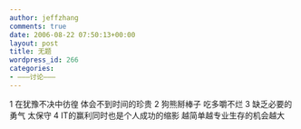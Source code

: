 ```yaml
---
author: jeffzhang
comments: true
date: 2006-08-22 07:50:13+00:00
layout: post
title: 无题
wordpress_id: 266
categories:
- ———讨论———
---
```


1 在犹豫不决中彷徨 体会不到时间的珍贵
 2 狗熊掰棒子 吃多嚼不烂
 3 缺乏必要的勇气 太保守
 4 IT的赢利同时也是个人成功的缩影 越简单越专业生存的机会越大
